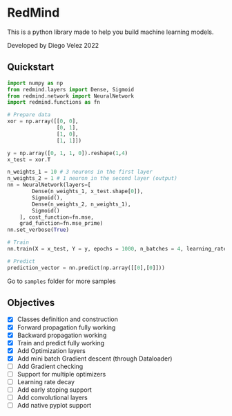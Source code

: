 # RedMind

This is a python library made to help you build machine learning models.

Developed by Diego Velez 2022

## Quickstart

```python
import numpy as np
from redmind.layers import Dense, Sigmoid
from redmind.network import NeuralNetwork
import redmind.functions as fn

# Prepare data
xor = np.array([[0, 0],
                [0, 1],
                [1, 0],
                [1, 1]])

y = np.array([0, 1, 1, 0]).reshape(1,4)
x_test = xor.T

n_weights_1 = 10 # 3 neurons in the first layer
n_weights_2 = 1 # 1 neuron in the second layer (output)
nn = NeuralNetwork(layers=[
        Dense(n_weights_1, x_test.shape[0]),
        Sigmoid(),
        Dense(n_weights_2, n_weights_1),
        Sigmoid()
    ], cost_function=fn.mse, 
    grad_function=fn.mse_prime)
nn.set_verbose(True)

# Train
nn.train(X = x_test, Y = y, epochs = 1000, n_batches = 4, learning_rate=0.5)

# Predict
prediction_vector = nn.predict(np.array([[0],[0]]))
```

Go to `samples` folder for more samples

## Objectives

- [X] Classes definition and construction
- [X] Forward propagation fully working
- [X] Backward propagation working
- [X] Train and predict fully working
- [X] Add Optimization layers
- [X] Add mini batch Gradient descent (through Dataloader)
- [ ] Add Gradient checking
- [ ] Support for multiple optimizers
- [ ] Learning rate decay
- [ ] Add early stoping support
- [ ] Add convolutional layers
- [ ] Add native pyplot support
